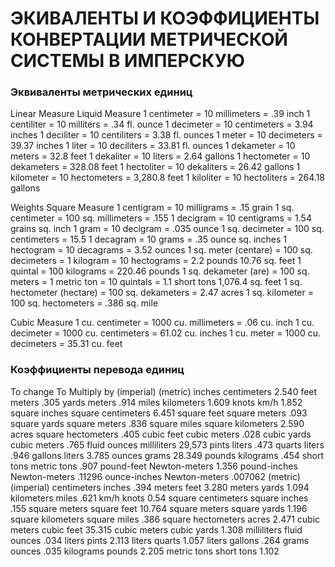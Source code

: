 # ЭКИВАЛЕНТЫ И КОЭФФИЦИЕНТЫ КОНВЕРТАЦИИ МЕТРИЧЕСКОЙ СИСТЕМЫ В ИМПЕРСКУЮ
### Эквиваленты метрических единиц

Linear Measure Liquid Measure
1 centimeter = 10 millimeters = .39 inch 1 centiliter = 10 milliters = .34 fl. ounce
1 decimeter = 10 centimeters = 3.94 inches 1 deciliter = 10 centiliters = 3.38 fl. ounces
1 meter = 10 decimeters = 39.37 inches 1 liter = 10 deciliters = 33.81 fl. ounces
1 dekameter = 10 meters = 32.8 feet 1 dekaliter = 10 liters = 2.64 gallons
1 hectometer = 10 dekameters = 328.08 feet 1 hectoliter = 10 dekaliters = 26.42 gallons
1 kilometer = 10 hectometers = 3,280.8 feet 1 kiloliter = 10 hectoliters = 264.18 gallons

Weights Square Measure
1 centigram = 10 milligrams = .15 grain 1 sq. centimeter = 100 sq. millimeters = .155
1 decigram = 10 centigrams = 1.54 grains sq. inch
1 gram = 10 decigram = .035 ounce 1 sq. decimeter = 100 sq. centimeters = 15.5
1 decagram = 10 grams = .35 ounce sq. inches
1 hectogram = 10 decagrams = 3.52 ounces 1 sq. meter (centare) = 100 sq. decimeters =
1 kilogram = 10 hectograms = 2.2 pounds 10.76 sq. feet
1 quintal = 100 kilograms = 220.46 pounds 1 sq. dekameter (are) = 100 sq. meters =
1 metric ton = 10 quintals = 1.1 short tons 1,076.4 sq. feet
1 sq. hectometer (hectare) = 100 sq.
dekameters = 2.47 acres
1 sq. kilometer = 100 sq. hectometers = .386
sq. mile

Cubic Measure
1 cu. centimeter = 1000 cu. millimeters = .06
cu. inch
1 cu. decimeter = 1000 cu. centimeters =
61.02 cu. inches
1 cu. meter = 1000 cu. decimeters = 35.31
cu. feet


### Коэффициенты перевода единиц

To change To Multiply by
(imperial) (metric)
inches centimeters 2.540
feet meters .305
yards meters .914
miles kilometers 1.609
knots km/h 1.852
square inches square centimeters 6.451
square feet square meters .093
square yards square meters .836
square miles square kilometers 2.590
acres square hectometers .405
cubic feet cubic meters .028
cubic yards cubic meters .765
fluid ounces milliliters 29,573
pints liters .473
quarts liters .946
gallons liters 3.785
ounces grams 28.349
pounds kilograms .454
short tons metric tons .907
pound-feet Newton-meters 1.356
pound-inches Newton-meters .11296
ounce-inches Newton-meters .007062
(metric) (imperial)
centimeters inches .394
meters feet 3.280
meters yards 1.094
kilometers miles .621
km/h knots 0.54
square centimeters square inches .155
square meters square feet 10.764
square meters square yards 1.196
square kilometers square miles .386
square hectometers acres 2.471
cubic meters cubic feet 35.315
cubic meters cubic yards 1.308
milliliters fluid ounces .034
liters pints 2.113
liters quarts 1.057
liters gallons .264
grams ounces .035
kilograms pounds 2.205
metric tons short tons 1.102

